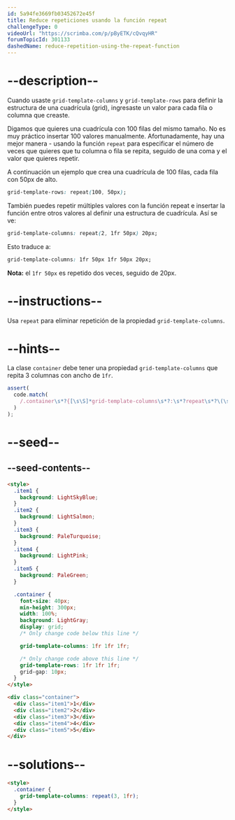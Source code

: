 ```yaml
---
id: 5a94fe3669fb03452672e45f
title: Reduce repeticiones usando la función repeat
challengeType: 0
videoUrl: "https://scrimba.com/p/pByETK/cQvqyHR"
forumTopicId: 301133
dashedName: reduce-repetition-using-the-repeat-function
---
```


# --description--

Cuando usaste `grid-template-columns` y `grid-template-rows` para definir la estructura de una cuadrícula (grid), ingresaste un valor para cada fila o columna que creaste.

Digamos que quieres una cuadrícula con 100 filas del mismo tamaño. No es muy práctico insertar 100 valores manualmente. Afortunadamente, hay una mejor manera - usando la función `repeat` para especificar el número de veces que quieres que tu columna o fila se repita, seguido de una coma y el valor que quieres repetir.

A continuación un ejemplo que crea una cuadrícula de 100 filas, cada fila con 50px de alto.

```css
grid-template-rows: repeat(100, 50px);
```

También puedes repetir múltiples valores con la función repeat e insertar la función entre otros valores al definir una estructura de cuadrícula. Así se ve:

```css
grid-template-columns: repeat(2, 1fr 50px) 20px;
```

Esto traduce a:

```css
grid-template-columns: 1fr 50px 1fr 50px 20px;
```

**Nota:** el `1fr 50px` es repetido dos veces, seguido de 20px.

# --instructions--

Usa `repeat` para eliminar repetición de la propiedad `grid-template-columns`.

# --hints--

La clase `container` debe tener una propiedad `grid-template-columns` que repita 3 columnas con ancho de `1fr`.

```js
assert(
  code.match(
    /.container\s*?{[\s\S]*grid-template-columns\s*?:\s*?repeat\s*?\(\s*?3\s*?,\s*?1fr\s*?\)\s*?;[\s\S]*}/gi
  )
);
```

# --seed--

## --seed-contents--

```html
<style>
  .item1 {
    background: LightSkyBlue;
  }
  .item2 {
    background: LightSalmon;
  }
  .item3 {
    background: PaleTurquoise;
  }
  .item4 {
    background: LightPink;
  }
  .item5 {
    background: PaleGreen;
  }

  .container {
    font-size: 40px;
    min-height: 300px;
    width: 100%;
    background: LightGray;
    display: grid;
    /* Only change code below this line */

    grid-template-columns: 1fr 1fr 1fr;

    /* Only change code above this line */
    grid-template-rows: 1fr 1fr 1fr;
    grid-gap: 10px;
  }
</style>

<div class="container">
  <div class="item1">1</div>
  <div class="item2">2</div>
  <div class="item3">3</div>
  <div class="item4">4</div>
  <div class="item5">5</div>
</div>
```

# --solutions--

```html
<style>
  .container {
    grid-template-columns: repeat(3, 1fr);
  }
</style>
```
